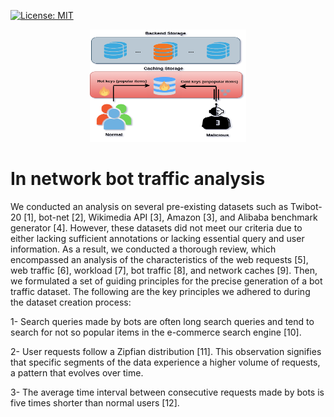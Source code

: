 [![License: MIT](https://img.shields.io/badge/License-MIT-yellow.svg)](https://opensource.org/licenses/MIT)

<p align="center">
<img src="./image/vul.png" width="250" height="180">
<p>

# In network bot traffic analysis

We conducted an analysis on several pre-existing datasets such as Twibot-20 [1], bot-net [2], Wikimedia API [3], Amazon [3], and Alibaba benchmark generator [4]. However, these datasets did not meet our criteria due to either lacking sufficient annotations or lacking essential query and user information. As a result, we conducted a thorough review, which encompassed an analysis
of the characteristics of the web requests [5], web traffic [6], workload [7], bot traffic [8], and network caches [9]. Then,
we formulated a set of guiding principles for the precise generation of a bot traffic dataset. The following are the key
principles we adhered to during the dataset creation process:

1- Search queries made by bots are often long search queries and tend to search for not so popular items in the e-commerce search engine [10]. 

2- User requests follow a Zipfian distribution [11]. This observation signifies that specific segments of the data experience
a higher volume of requests, a pattern that evolves over time.

3- The average time interval between consecutive requests made by bots is five times shorter than normal users [12].


